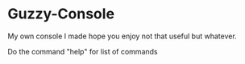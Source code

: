 # Guzzy-Console
My own console I made hope you enjoy not that useful but whatever.

Do the command "help" for list of commands

